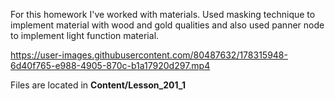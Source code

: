 For this homework I've worked with materials. Used masking technique to implement material with wood and gold qualities and also used panner node 
to implement light function material.

https://user-images.githubusercontent.com/80487632/178315948-6d40f765-e988-4905-870c-b1a17920d297.mp4

Files are located in **Content/Lesson_201_1**
